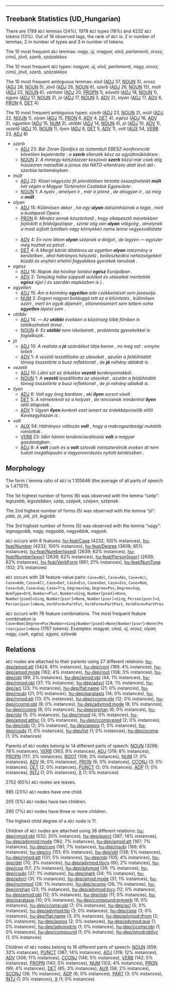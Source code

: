 

--------------------------------------------------------------------------------

## Treebank Statistics (UD_Hungarian)

There are 1789 `ADJ` lemmas (24%), 1978 `ADJ` types (18%) and 4232 `ADJ` tokens (13%).
Out of 16 observed tags, the rank of `ADJ` is: 2 in number of lemmas, 2 in number of types and 3 in number of tokens.

The 10 most frequent `ADJ` lemmas: <em>nagy, új, magyar, első, parlamenti, orosz, című, jövő, szerb, százalékos</em>

The 10 most frequent `ADJ` types:  <em>magyar, új, első, parlamenti, nagy, orosz, című, jövő, szerb, százalékos</em>

The 10 most frequent ambiguous lemmas: <em>első</em> ([ADJ]() 37, [NOUN]() 3), <em>orosz</em> ([ADJ]() 28, [NOUN]() 5), <em>jövő</em> ([ADJ]() 26, [NOUN]() 6), <em>szerb</em> ([ADJ]() 26, [NOUN]() 15), <em>múlt</em> ([ADJ]() 22, [NOUN]() 6), <em>várható</em> ([ADJ]() 20, [PROPN]() 1), <em>követő</em> ([ADJ]() 18, [NOUN]() 1), <em>egyes</em> ([ADJ]() 17, [NOUN]() 2), <em>jó</em> ([ADJ]() 17, [NOUN]() 3, [ADV]() 2), <em>olyan</em> ([ADJ]() 17, [ADV]() 6, [PRON]() 6, [DET]() 4)

The 10 most frequent ambiguous types:  <em>szerb</em> ([ADJ]() 23, [NOUN]() 2), <em>múlt</em> ([ADJ]() 22, [NOUN]() 1), <em>olyan</em> ([ADJ]() 15, [PRON]() 6, [ADV]() 4, [DET]() 4), <em>egész</em> ([ADJ]() 16, [ADV]() 2), <em>egyetlen</em> ([ADJ]() 15, [NUM]() 2), <em>utóbbi</em> ([ADJ]() 14, [NOUN]() 4), <em>jó</em> ([ADJ]() 10, [ADV]() 1), <em>vezető</em> ([ADJ]() 10, [NOUN]() 1), <em>ilyen</em> ([ADJ]() 8, [DET]() 5, [ADV]() 1), <em>volt</em> ([AUX]() 54, [VERB]() 23, [ADJ]() 8)


* <em>szerb</em>
  * [ADJ]() 23: <em>Bár Zoran Djindjics az isztambuli EBESZ-konferenciát követően bejelentette : a <b>szerb</b> ellenzék kész az együttműködésre .</em>
  * [NOUN]() 2: <em>A mintegy kétszázezer koszovói <b>szerb</b> közül már csak alig húszezren maradtak a június óta NATO-ellenőrzés alatt lévő dél-szerbiai tartományban .</em>
* <em>múlt</em>
  * [ADJ]() 22: <em>Közel négyszáz fő jelenlétében tartotta összejövetelét <b>múlt</b> hét végén a Magyar Történelmi Családok Egyesülete .</em>
  * [NOUN]() 1: <em>A nyelv , amelyen ír , már a jelené , de ahogyan ír , az még a <b>múlt</b> .</em>
* <em>olyan</em>
  * [ADJ]() 15: <em>Különösen akkor , ha egy <b>olyan</b> dalszínháznak a tagja , mint a budapesti Opera .</em>
  * [PRON]() 6: <em>Mindez annak köszönhető , hogy elképesztő méretekben fejlődött a feldolgozóipar , szinte alig van <b>olyan</b> világcég , amelynek a most sújtott Izmitben vagy környékén name lenne vegyesvállalata .</em>
  * [ADV]() 4: <em>Én nem látom <b>olyan</b> szépnek a dolgot , de legyen — egyszer még hozhat ez pénzt .</em>
  * [DET]() 4: <em>A Margit körúti általános az egyetlen <b>olyan</b> intézmény a kerületben , ahol hátrányos helyzetű , beilleszkedési nehézségekkel küzdő és enyhén értelmi fogyatékos gyerekek tanulnak .</em>
* <em>egész</em>
  * [ADJ]() 16: <em>Napok óta hóvihar tombol <b>egész</b> Európában .</em>
  * [ADV]() 2: <em>Tetejükig hóba süppedt autókat és utasaikat mentették <b>egész</b> éjjel ( és szerdán napközben is ) .</em>
* <em>egyetlen</em>
  * [ADJ]() 15: <em>Ám a kormány <b>egyetlen</b> adó csökkentését sem javasolja .</em>
  * [NUM]() 2: <em>Engem nagyon boldoggá tett ez a kitüntetés , különösen azért , mert én egyik díjamért , elismerésemért sem tettem soha <b>egyetlen</b> lépést sem .</em>
* <em>utóbbi</em>
  * [ADJ]() 14: <em>— Az <b>utóbbi</b> években a közönség több filmben is találkozhatott önnel .</em>
  * [NOUN]() 4: <em>Ez <b>utóbbi</b> nem iskolaérett , problémás gyerekekkel is foglalkozik .</em>
* <em>jó</em>
  * [ADJ]() 10: <em>A realista a <b>jó</b> szándékot látja benne , no meg azt : ennyire tellett .</em>
  * [ADV]() 1: <em>A vezető leszállította az utasokat , azután a feldühödött tömeg összetörte a busz reflektorait , de <b>jó</b> néhány ablakát is .</em>
* <em>vezető</em>
  * [ADJ]() 10: <em>Látni ezt az árkokba <b>vezető</b> keréknyomokból .</em>
  * [NOUN]() 1: <em>A <b>vezető</b> leszállította az utasokat , azután a feldühödött tömeg összetörte a busz reflektorait , de jó néhány ablakát is .</em>
* <em>ilyen</em>
  * [ADJ]() 8: <em>Volt egy öreg barátom , aki <b>ilyen</b> sorsot viselt .</em>
  * [DET]() 5: <em>A németeknél ez a helyzet , de nincsenek mindenhol <b>ilyen</b> idilli állapotok .</em>
  * [ADV]() 1: <em>Ugyan <b>ilyen</b> konkrét eset ismert az érdekképviselők előtt Kerekegyházán is .</em>
* <em>volt</em>
  * [AUX]() 54: <em>Hátrányos változás <b>volt</b> , hogy a makrogazdasági mutatók romlottak .</em>
  * [VERB]() 23: <em>Idén három tendenciaváltozás <b>volt</b> a magyar gazdaságban .</em>
  * [ADJ]() 8: <em>A <b>volt</b> cseh és a <b>volt</b> szlovák miniszterelnök éveken át nem tudott megállapodni a vagyonrendezés nyitott kérdésében .</em>

## Morphology

The form / lemma ratio of `ADJ` is 1.105646 (the average of all parts of speech is 1.471511).

The 1st highest number of forms (6) was observed with the lemma “szép”: <em>legszebb, legszebben, szép, szépek, szépen, szépnek</em>.

The 2nd highest number of forms (5) was observed with the lemma “jó”: <em>jobb, jó, jók, jót, legjobb</em>.

The 3rd highest number of forms (5) was observed with the lemma “nagy”: <em>legnagyobb, nagy, nagyobb, nagyobbik, nagyok</em>.

`ADJ` occurs with 8 features: [hu-feat/Case]() (4232; 100% instances), [hu-feat/Number]() (4232; 100% instances), [hu-feat/Degree]() (3608; 85% instances), [hu-feat/Number[psed]]() (2639; 62% instances), [hu-feat/Number[psor]]() (2639; 62% instances), [hu-feat/Person[psor]]() (2639; 62% instances), [hu-feat/VerbForm]() (881; 21% instances), [hu-feat/NumType]() (102; 2% instances)

`ADJ` occurs with 28 feature-value pairs: `Case=Abl`, `Case=Abs`, `Case=Acc`, `Case=Ade`, `Case=All`, `Case=Dat`, `Case=Ess`, `Case=Gen`, `Case=Ins`, `Case=Nom`, `Case=Sub`, `Case=Sup`, `Case=Tra`, `Degree=Cmp`, `Degree=Pos`, `Degree=Sup`, `NumType=Ord`, `Number=Plur`, `Number=Sing`, `Number[psed]=None`, `Number[psed]=Sing`, `Number[psor]=None`, `Number[psor]=Sing`, `Person[psor]=3`, `Person[psor]=None`, `VerbForm=PartFut`, `VerbForm=PartPast`, `VerbForm=PartPres`

`ADJ` occurs with 76 feature combinations.
The most frequent feature combination is `Case=Nom|Degree=Pos|Number=Sing|Number[psed]=None|Number[psor]=None|Person[psor]=None` (1767 tokens).
Examples: <em>magyar, című, új, orosz, olyan, nagy, cseh, egész, egyes, szlovák</em>


## Relations

`ADJ` nodes are attached to their parents using 27 different relations: [hu-dep/amod:att]() (3424; 81% instances), [hu-dep/conj]() (189; 4% instances), [hu-dep/amod:mode]() (162; 4% instances), [hu-dep/root]() (108; 3% instances), [hu-dep/obl]() (89; 2% instances), [hu-dep/amod:obl]() (44; 1% instances), [hu-dep/nmod:obl]() (37; 1% instances), [hu-dep/advcl]() (24; 1% instances), [hu-dep/acl]() (23; 1% instances), [hu-dep/flat:name]() (21; 0% instances), [hu-dep/nsubj]() (21; 0% instances), [hu-dep/parataxis]() (14; 0% instances), [hu-dep/nmod:att]() (13; 0% instances), [hu-dep/ccomp:obj]() (12; 0% instances), [hu-dep/ccomp:obl]() (9; 0% instances), [hu-dep/advmod:mode]() (8; 0% instances), [hu-dep/ccomp]() (8; 0% instances), [hu-dep/orphan]() (6; 0% instances), [hu-dep/obj]() (5; 0% instances), [hu-dep/nmod]() (4; 0% instances), [hu-dep/amod:attlvc]() (3; 0% instances), [hu-dep/ccomp:pred]() (2; 0% instances), [hu-dep/iobj]() (2; 0% instances), [hu-dep/appos]() (1; 0% instances), [hu-dep/csubj]() (1; 0% instances), [hu-dep/list]() (1; 0% instances), [hu-dep/xcomp]() (1; 0% instances)

Parents of `ADJ` nodes belong to 14 different parts of speech: [NOUN]() (3296; 78% instances), [VERB]() (363; 9% instances), [ADJ]() (319; 8% instances), [PROPN]() (117; 3% instances), [ROOT]() (108; 3% instances), [NUM]() (7; 0% instances), [ADV]() (6; 0% instances), [PRON]() (6; 0% instances), [CCONJ]() (3; 0% instances), [DET]() (2; 0% instances), [PUNCT]() (2; 0% instances), [ADP]() (1; 0% instances), [INTJ]() (1; 0% instances), [X]() (1; 0% instances)

2752 (65%) `ADJ` nodes are leaves.

985 (23%) `ADJ` nodes have one child.

205 (5%) `ADJ` nodes have two children.

290 (7%) `ADJ` nodes have three or more children.

The highest child degree of a `ADJ` node is 11.

Children of `ADJ` nodes are attached using 38 different relations: [hu-dep/nmod:obl]() (532; 20% instances), [hu-dep/punct]() (387; 14% instances), [hu-dep/advmod:mode]() (192; 7% instances), [hu-dep/amod:att]() (187; 7% instances), [hu-dep/conj]() (181; 7% instances), [hu-dep/nsubj]() (169; 6% instances), [hu-dep/cc]() (151; 6% instances), [hu-dep/obl]() (138; 5% instances), [hu-dep/nmod:att]() (131; 5% instances), [hu-dep/obj]() (105; 4% instances), [hu-dep/det]() (70; 3% instances), [hu-dep/advmod:tlocy]() (60; 2% instances), [hu-dep/cop]() (57; 2% instances), [hu-dep/advmod]() (39; 1% instances), [hu-dep/csubj]() (37; 1% instances), [hu-dep/mark]() (34; 1% instances), [hu-dep/advcl]() (31; 1% instances), [hu-dep/amod:mode]() (31; 1% instances), [hu-dep/nummod]() (28; 1% instances), [hu-dep/xcomp]() (26; 1% instances), [hu-dep/orphan]() (23; 1% instances), [hu-dep/advmod:locy]() (12; 0% instances), [hu-dep/amod:obl]() (12; 0% instances), [hu-dep/iobj]() (11; 0% instances), [hu-dep/parataxis]() (10; 0% instances), [hu-dep/compound:preverb]() (9; 0% instances), [hu-dep/ccomp:obl]() (7; 0% instances), [hu-dep/acl]() (5; 0% instances), [hu-dep/advmod:tto]() (3; 0% instances), [hu-dep/case]() (3; 0% instances), [hu-dep/flat:name]() (3; 0% instances), [hu-dep/advmod:tfrom]() (2; 0% instances), [hu-dep/appos]() (2; 0% instances), [hu-dep/advmod:que]() (1; 0% instances), [hu-dep/advmod:to]() (1; 0% instances), [hu-dep/ccomp:obj]() (1; 0% instances), [hu-dep/compound]() (1; 0% instances), [hu-dep/nmod:obllvc]() (1; 0% instances)

Children of `ADJ` nodes belong to 16 different parts of speech: [NOUN]() (858; 32% instances), [PUNCT]() (387; 14% instances), [ADJ]() (319; 12% instances), [ADV]() (308; 11% instances), [CCONJ]() (148; 5% instances), [VERB]() (142; 5% instances), [PROPN]() (140; 5% instances), [NUM]() (102; 4% instances), [PRON]() (99; 4% instances), [DET]() (85; 3% instances), [AUX]() (58; 2% instances), [SCONJ]() (36; 1% instances), [ADP]() (6; 0% instances), [PART]() (3; 0% instances), [INTJ]() (1; 0% instances), [X]() (1; 0% instances)

